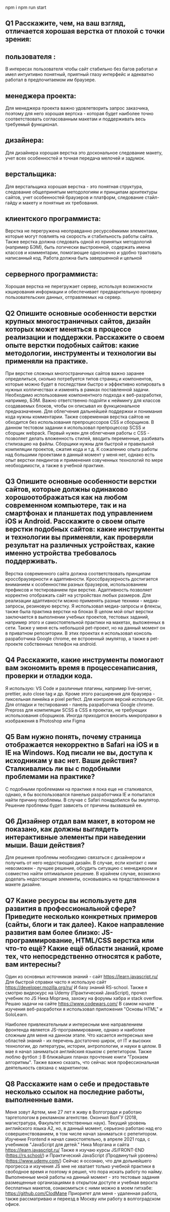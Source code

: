 npm i
npm run start

## Q1 Расскажите, чем, на ваш взгляд, отличается хорошая верстка от плохой с точки зрения:

## пользователя :

В интересах пользователя чтобы сайт стабильно без багов работал и имел интуитивно понятный, приятный глазу интерфейс и адекватно работал в предпочитаемом им браузере.

## менеджера проекта:

Для менеджера проекта важно удовлетворить запрос заказчика, поэтому для него хорошая вертска - которая будет наиболее точно соответствовать согласованным макетам и поддерживать весь требуемый функционал.

## дизайнера:

Для дизайнера хорошая верстка это доскональное следование макету, учет всех особенностей и точная передача мелочей и задумок.

## верстальщика:

Для верстальщика хорошая верстка - это понятная структура, следование общепринятым методологиям и принципам архитектуры сайтов, учет особенностей браузеров и платформ, следование стайл-гайду и макету и понятные их требования.

## клиентского программиста:

Верстка не перегружена неоправданно ресурсоёмкими элементами, которые могут повлиять на скорость и стабильность работы сайта. Также верстка должна следовать одной из принятых методологий (например БЭМ), быть логически выстроенной, содержать имена классов и комментарии, помогающие однозначно и удобно трактовать написанный код. Работа должна быть завершенной и цельной

## серверного программиста:

Хорошая верстка не перегружает сервер, используя возможности кэширования информации и обеспечивает предварительную проверку пользовательских данных, отправляемых на сервер. 

## Q2 Опишите основные особенности верстки крупных многостраничных сайтов, дизайн которых может меняться в процессе реализации и поддержки. Расскажите о своем опыте верстки подобных сайтов: какие методологии, инструменты и технологии вы применяли на практике.

При верстке сложных многостраничных сайтов важно заранее определиться, сколько потребуется типов страниц и компонентов, которые можно будет в последствии быстро и эффективно копировать в нужных колличествах и изменять в рамках поставленной задачи.
Необходимо использование компонентного подхода к веб-разработке, например, БЭМ. Важно ответственно подойти к неймингу для классов создаваемых блоков, чтобы он описывал их функциональное предназначение. Для облегчения дальнейшей поддержки и понимания кода нужны комментарии. Также современная верстка сайтов не обходится без использования препроцессоров CSS и сборщиков. В данном тестовом задании я использовал препроцессор SCSS и сборщик webpack. Первый нужен для облегчения работы с CSS - позволяет делать вложенность стилей, вводить переменные, разбивать стилизацию на файлы. Сборщики нужны для быстрой и правильной компиляции проектов, сжатия кода и т.д. 
К сожалению опыта работы над большими проектами в данный момент у меня нет, однако есть опыт верстки лендингов и применения озвученных технологий по мере необходимости, а также в учебной практике.

## Q3 Опишите основные особенности верстки сайтов, которые должны одинаково хорошоотображаться как на любом современном компьютере, так и на смартфонах и планшетах под управлением iOS и Android. Расскажите о своем опыте верстки подобных сайтов: какие инструменты и технологии вы применяли, как проверяли результат на различных устройствах, какие именно устройства требовалось поддерживать.

Верстка современного сайта должна соответствовать принципам кроссбраузерности и адаптивности. Кроссбраузерность достигается вниманием к особенностям разных браузеров, использованием префиксов и тестированием при верстке. Адаптивность позволяет корректно отображать сайт на устройствах любых размеров. Для реализации адаптивности можно применять разные техники - медиа-запросы, резиновую верстку. Я использовал медиа-запросы и флексы, также была практика верстки на блоках
В целом мой опыт верстки заключается в выполнении учебных проектов, тестовых заданий, например этого и самостоятельной практики на макетах, выложенных в сети. Также у меня есть небольшой pet-проект, но на данный момент он в приватном репозитории.
В этих проектах я использовал консоль разработчика Google chrome, ее встроенный эмулятор, а также в pet-проекте собственных телефон на android. 

## Q4 Расскажите, какие инструменты помогают вам экономить время в процессенаписания, проверки и отладки кода.

Я использую: VS Code и различные плагины, например live-server, prettier, auto close tag и др. Кроме этого расширения для браузера - пиксельная линейка и pixel perfect. Для контроля версий использую Git. Для отладки и тестирования - панель разработчика Google chrome. Prepross для компиляции SCSS в CSS в проектах, не требующих использования сборщиков.
Иногда приходится вносить микроправки в изображения в Photoshop или Figma

## Q5 Вам нужно понять, почему страница отображается некорректно в Safari на iOS и в IE на Windows. Код писали не вы, доступа к исходникам у вас нет. Ваши действия? Сталкивались ли вы с подобными проблемами на практике?

 С подобными проблемами на практике я пока еще не сталкивался, однако, я бы воспользовался панелью разработчика IE и попытался найти причину проблемы. В случае с Safari понадобился бы эмулятор. Решение проблемы будет зависеть от причины вызвавшей ее.

## Q6 Дизайнер отдал вам макет, в котором не показано, как должны выглядеть интерактивные элементы при наведении мыши. Ваши действия?

Для решения проблемы необходимо связаться с дизайнером и получить от него недостающий дизайн. В случае, если контакт с ним невозможен - лучшее решение, обсудить ситуацию с менеджером и совместно найти оптимальное решение. В крайнем случае, возможно доделать недостающие элементы, основываясь на представленном в макете дизайне. 

## Q7 Какие ресурсы вы используете для развития в профессиональной сфере? Приведите несколько конкретных примеров (сайты, блоги и так далее). Какое направление развития вам более близко: JS-программирование, HTML/CSS верстка или что-то ещё? Какие ещё области знаний, кроме тех, что непосредственно относятся к работе, вам интересны?

Один из основных источников знаний - сайт https://learn.javascript.ru/
Для быстрой справки часто я использую сайт https://developer.mozilla.org/ru/
И базу знаний RS-school. Также я смотрю видеокурс на Udemy (Практический JavaScript), прочел учебник по JS Ника Моргана, захожу на форумы хабра и stack overflow.
Решаю задачи на сайте https://www.codewars.com/
В самом начале изучения веб-разработки я использовал приложения "Основы HTML" и SoloLearn.

Наиболее привлекательным и интересным мне направлением фронтенда является JS-программирование, однако и наиболее сложным для меня на данном этапе.
Что касается интересных мне областей знаний - их перечень достаточно широк, от IT и высоких технологии, до литературы, истории, антропологии, и науки в целом. В мае я начал заниматься английския языком с репетитором. Также люблю футбол :) 
В ближайших планах прочтение книги "Грокаем алгоритмы". Также важно сказать, что сейчас моя профессиональная деятельность связана с маркетингом.

## Q8 Расскажите нам о себе и предоставьте несколько ссылок на последние работы, выполненные вами.

Меня зовут Артем, мне 27 лет я живу в Волгограде и работаю таргетологом в рекламном агентстве. Окончил ВолГУ (2018, магистратура, Факультет естественных наук). Текущий уровень английского языка A2, но, в данный момент, серьезно работаю над его совершенствованием, в том числе начал заниматься с репетитором.
Изучение Frontend я начал самостоятельно, в апреле 2021 года, с учебников "JavaScript для детей." Ника Моргана и сайта https://learn.javascript.ru/
Также я изучаю курсы JS/FRONT-END (https://rs.school/) и Практический JavaScript (Продвинутый уровень) (https://www.udemy.com/)
Сейчас я осознаю, что для дольнейшего прогресса и изучения JS мне не хватает только учебной практики в свободное время и поэтому я решил, что пора искать работу по найму.
Выполненные мной работы на данный момент - это тестовые задания размещенные организациями в открытом доступе и учебная верскта бесплатных макетов, ознакомиться с ними можно в моем гитхабе:
https://github.com/ClodMane
Приоритет для меня - удаленная работа, также рассматриваю и переезд в Москву или работу в волгоградском офисе.